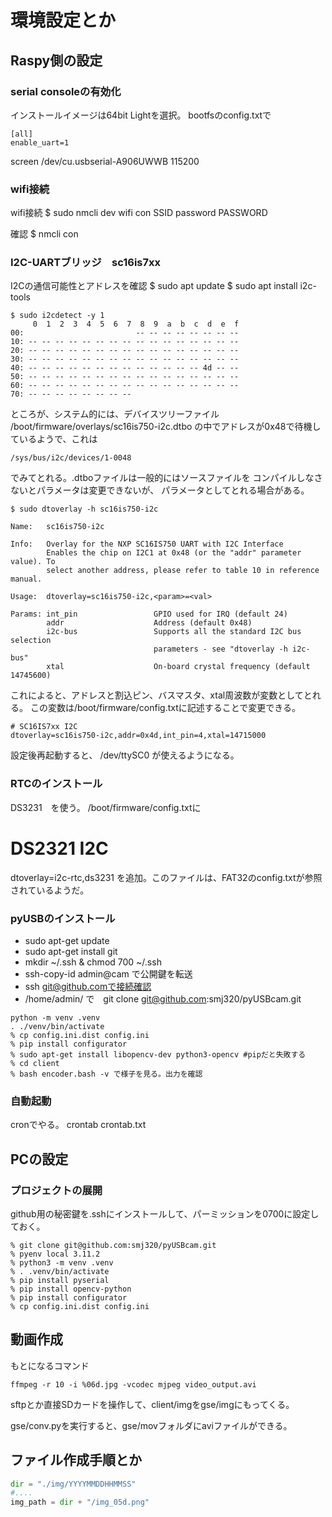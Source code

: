 # 環境設定とか

## Raspy側の設定

### serial consoleの有効化
インストールイメージは64bit Lightを選択。
bootfsのconfig.txtで
```
[all]
enable_uart=1
```
screen /dev/cu.usbserial-A906UWWB 115200

### wifi接続

wifi接続
$ sudo nmcli dev wifi con SSID password PASSWORD

確認
$ nmcli con

### I2C-UARTブリッジ　sc16is7xx

I2Cの通信可能性とアドレスを確認
$ sudo apt update
$ sudo apt install i2c-tools

```
$ sudo i2cdetect -y 1
     0  1  2  3  4  5  6  7  8  9  a  b  c  d  e  f
00:                         -- -- -- -- -- -- -- -- 
10: -- -- -- -- -- -- -- -- -- -- -- -- -- -- -- -- 
20: -- -- -- -- -- -- -- -- -- -- -- -- -- -- -- -- 
30: -- -- -- -- -- -- -- -- -- -- -- -- -- -- -- -- 
40: -- -- -- -- -- -- -- -- -- -- -- -- -- 4d -- -- 
50: -- -- -- -- -- -- -- -- -- -- -- -- -- -- -- -- 
60: -- -- -- -- -- -- -- -- -- -- -- -- -- -- -- -- 
70: -- -- -- -- -- -- -- --  
```

ところが、システム的には、デバイスツリーファイル
/boot/firmware/overlays/sc16is750-i2c.dtbo
の中でアドレスが0x48で待機しているようで、これは
```aiignore
/sys/bus/i2c/devices/1-0048
```
でみてとれる。.dtboファイルは一般的にはソースファイルを
コンパイルしなさないとパラメータは変更できないが、
パラメータとしてとれる場合がある。
```
$ sudo dtoverlay -h sc16is750-i2c

Name:   sc16is750-i2c

Info:   Overlay for the NXP SC16IS750 UART with I2C Interface
        Enables the chip on I2C1 at 0x48 (or the "addr" parameter value). To
        select another address, please refer to table 10 in reference manual.

Usage:  dtoverlay=sc16is750-i2c,<param>=<val>

Params: int_pin                 GPIO used for IRQ (default 24)
        addr                    Address (default 0x48)
        i2c-bus                 Supports all the standard I2C bus selection
                                parameters - see "dtoverlay -h i2c-bus"
        xtal                    On-board crystal frequency (default 14745600)
```
これによると、アドレスと割込ピン、バスマスタ、xtal周波数が変数としてとれる。
この変数は/boot/firmware/config.txtに記述することで変更できる。
```
# SC16IS7xx I2C
dtoverlay=sc16is750-i2c,addr=0x4d,int_pin=4,xtal=14715000
```

設定後再起動すると、
/dev/ttySC0
が使えるようになる。

### RTCのインストール
DS3231　を使う。
/boot/firmware/config.txtに
# DS2321 I2C
dtoverlay=i2c-rtc,ds3231
を追加。このファイルは、FAT32のconfig.txtが参照されているようだ。

### pyUSBのインストール
* sudo apt-get update
* sudo apt-get install git
* mkdir ~/.ssh & chmod 700 ~/.ssh
* ssh-copy-id admin@cam で公開鍵を転送
* ssh git@github.comで接続確認
* /home/admin/ で　git clone git@github.com:smj320/pyUSBcam.git

```
python -m venv .venv
. ./venv/bin/activate
% cp config.ini.dist config.ini
% pip install configurator
% sudo apt-get install libopencv-dev python3-opencv #pipだと失敗する
% cd client
% bash encoder.bash -v で様子を見る。出力を確認
```
### 自動起動

cronでやる。
crontab crontab.txt

## PCの設定

### プロジェクトの展開

github用の秘密鍵を.sshにインストールして、パーミッションを0700に設定しておく。

```
% git clone git@github.com:smj320/pyUSBcam.git
% pyenv local 3.11.2
% python3 -m venv .venv
% . .venv/bin/activate
% pip install pyserial
% pip install opencv-python
% pip install configurator
% cp config.ini.dist config.ini
```


## 動画作成

もとになるコマンド
```
ffmpeg -r 10 -i %06d.jpg -vcodec mjpeg video_output.avi
```

sftpとか直接SDカードを操作して、client/imgをgse/imgにもってくる。

gse/conv.pyを実行すると、gse/movフォルダにaviファイルができる。

## ファイル作成手順とか

```python
dir = "./img/YYYYMMDDHHMMSS"
#....
img_path = dir + "/img_05d.png"
```
